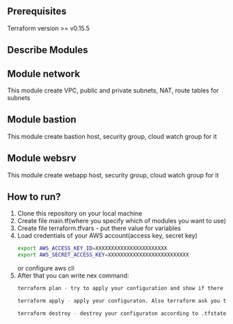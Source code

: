## Prerequisites

Terraform version >= v0.15.5

## Describe Modules

## Module network

This module create VPC, public and private subnets, NAT, route tables for subnets

## Module bastion

This module create bastion host, security group, cloud watch group for it 

## Module websrv

This module create webapp host, security group, cloud watch group for it

## How to run?

1. Clone this repository on your local machine
2. Create file main.tf(where you specify which of modules you want to use)
3. Create file terraform.tfvars - put there value for variables
4. Load credentials of your AWS account(access key, secret key)
    ```zsh
    export AWS_ACCESS_KEY_ID=XXXXXXXXXXXXXXXXXXXXXXX
    export AWS_SECRET_ACCESS_KEY=XXXXXXXXXXXXXXXXXXXXXXXXXX
    ```
   or configure aws cli
5. After that you can write nex command:
    ```zsh
    terraform plan - try to apply your configuration and show if there any mistakes

    terraform apply - apply your configuraton. Also terraform ask you to confirm that you want to create this configuraton.

    terraform destroy - destroy your configuraton according to .tfstate file. Also terraform ask you to confirm that you want to destroy this configuraton.
    ```



